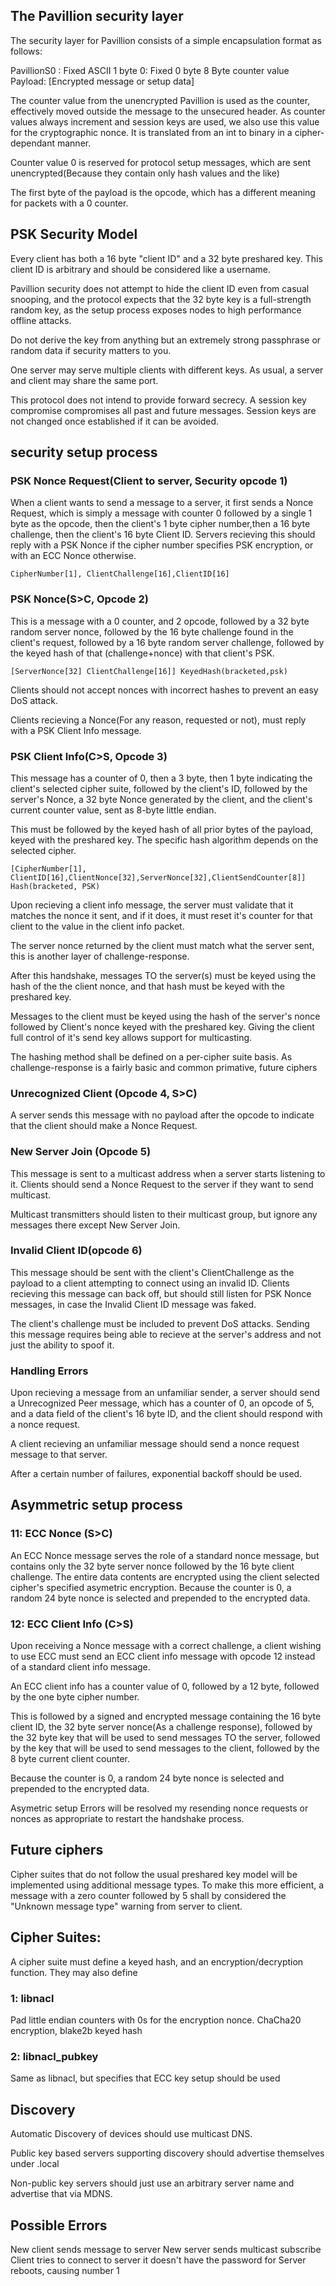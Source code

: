## The Pavillion security layer

The security layer for Pavillion consists of a simple encapsulation format as follows:


PavillionS0 : Fixed ASCII
1 byte 0: Fixed 0 byte
8 Byte counter value
Payload: [Encrypted message or setup data]

The counter value from the unencrypted Pavillion is used as the counter, effectively moved outside the message to the unsecured header. 
As counter values always increment and session keys are used, we also use this value for the cryptographic nonce. It is translated from an int
to binary in a cipher-dependant manner.

Counter value 0 is reserved for protocol setup messages, which are sent unencrypted(Because they contain only hash values and the like)

The first byte of the payload is the opcode, which has a different meaning for packets with a 0 counter.

## PSK Security Model

Every client has both a 16 byte "client ID" and a 32 byte preshared key. This client ID is arbitrary and should be considered like a username.

Pavillion security does not attempt to hide the client ID even from casual snooping, and the protocol expects that the 32 byte key is a full-strength random key, as the setup process exposes nodes to high performance offline attacks.

Do not derive the key from anything but an extremely strong passphrase or random data if security matters to you.

One server may serve multiple clients with different keys. As usual, a server and client may share the same port.

This protocol does not intend to provide forward secrecy. A session key compromise compromises all past and future messages. Session keys are not changed once established if it can be avoided.


## security setup process

### PSK Nonce Request(Client to server, Security opcode 1)
When a client wants to send a message to a server, it first sends a Nonce Request, which is simply
a message with counter 0 followed by a single 1 byte as the opcode, then the client's 1 byte cipher number,then a 16 byte challenge,
then the client's 16 byte Client ID. Servers recieving this should reply with a PSK Nonce if the cipher number specifies PSK encryption,
or with an ECC Nonce otherwise.

`CipherNumber[1], ClientChallenge[16],ClientID[16]`

### PSK Nonce(S>C, Opcode 2)

This is a message with a 0 counter, and 2 opcode, followed by a 32 byte random server nonce, followed by the 16 byte challenge found in the client's request,
followed by a 16 byte random server challenge, followed by the keyed hash of that (challenge+nonce) with that client's PSK.

`[ServerNonce[32] ClientChallenge[16]] KeyedHash(bracketed,psk)`  


Clients should not accept nonces with incorrect hashes to prevent an easy DoS attack.

Clients recieving a Nonce(For any reason, requested or not), must reply with a PSK Client Info message.


### PSK Client Info(C>S, Opcode 3)
This message has a counter of 0, then a 3 byte, then 1 byte indicating the client's selected cipher suite, followed by the client's ID, followed by the server's Nonce, a 32 byte Nonce generated by the client, and the client's current counter value, sent as 8-byte little endian.

This must be followed by the keyed hash of all prior bytes of the payload, keyed with the preshared key. The specific hash algorithm depends on the selected cipher.

`[CipherNumber[1], ClientID[16],ClientNonce[32],ServerNonce[32],ClientSendCounter[8]] Hash(bracketed, PSK)`


Upon recieving a client info message, the server must validate that it matches the nonce it sent, and if it does, it must reset it's counter for
that client to the value in the client info packet.

The server nonce returned by the client must match what the server sent, this is another layer of challenge-response.

After this handshake, messages TO the server(s) must be keyed using the hash of the the client nonce, and that hash must be keyed
with the preshared key.

Messages to the client must be keyed using the hash of the server's nonce followed by Client's nonce keyed with the preshared key. Giving the client full control of it's send key allows
support for multicasting.

The hashing method shall be defined on a per-cipher suite basis. As challenge-response is a fairly basic and common primative, future ciphers 


### Unrecognized Client (Opcode 4, S>C)

A server sends this message with no payload after the opcode to indicate that the client should make a Nonce Request.

### New Server Join (Opcode 5)
This message is sent to a multicast address when a server starts listening to it. Clients should send a Nonce Request to the server if they want to send multicast.

Multicast transmitters should listen to their multicast group, but ignore any messages there except New Server Join.


### Invalid Client ID(opcode 6)

This message should be sent with the client's ClientChallenge as the payload
to a client attempting to connect using an invalid ID. Clients recieving this message can back off, but should still listen
for PSK Nonce messages, in case the Invalid Client ID message was faked.

The client's challenge must be included to prevent DoS attacks. Sending this message requires being able to recieve at the server's address
and not just the ability to spoof it.



### Handling Errors
Upon recieving a message from an unfamiliar sender, a server should send a Unrecognized Peer message, which has a counter of 0, an opcode of 5,
and a data field of the client's 16 byte ID, and the client should respond with a nonce request.

A client recieving an unfamiliar message should send a nonce request message to that server.

After a certain number of failures, exponential backoff should be used.



## Asymmetric setup process


### 11: ECC Nonce (S>C)
An ECC Nonce message serves the role of a standard nonce message, but contains only the 32 byte server nonce followed by the 16 byte
client challenge. The entire data contents are encrypted using the client selected cipher's specified asymetric encryption. Because the counter is 0,
a random 24 byte nonce is selected and prepended to the encrypted data.

### 12: ECC Client Info (C>S)
Upon receiving a Nonce message with a correct challenge, a client wishing to use ECC  must send an ECC client info message with opcode 12 instead of a standard client info message.

An ECC client info has a counter value of 0, followed by a 12 byte, followed by the one byte cipher number.

This is followed by a signed and encrypted message containing the 16 byte client ID, the 32 byte server nonce(As a challenge response), followed by the 32 byte key that will be used to send messages TO the server, followed by the key that will be used to send messages to the client, followed by the 8 byte current client counter.

Because the counter is 0, a random 24 byte nonce is selected and prepended to the encrypted data.

Asymetric setup Errors will be resolved my resending nonce requests or nonces as appropriate to restart the handshake process.

## Future ciphers

Cipher suites that do not follow the usual preshared key model will be implemented using additional message types. To make this more efficient,
a message with a zero counter followed by 5 shall by considered the "Unknown message type" warning from server to client.


## Cipher Suites:
 
A cipher suite must define a keyed hash, and an encryption/decryption function. They may also define


### 1: libnacl
Pad little endian counters with 0s for the encryption nonce. ChaCha20 encryption, blake2b keyed hash


### 2: libnacl_pubkey
Same as libnacl, but specifies that ECC key setup should be used

## Discovery

Automatic Discovery of devices should use multicast DNS. 

Public key based servers supporting discovery should advertise themselves under <hex digest of blake2b hash of public key>.local

Non-public key servers should just use an arbitrary server name and advertise that via MDNS.



## Possible Errors

New client sends message to server
New server sends multicast subscribe
Client tries to connect to server it doesn't have the password for
Server reboots, causing number 1

